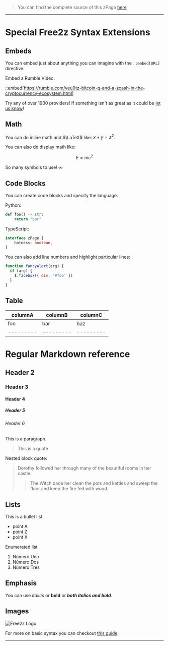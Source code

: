 > You can find the complete source of this
zPage [here](https://gist.githubusercontent.com/skyl/662b97e95817ba40be86460a3d77c4b0/raw/181229abae116c469f83ea4023c8a9ddd37e5028/free2z-flavor.md)

----------

# Special Free2z Syntax Extensions

## Embeds

You can embed just about anything you can imagine
with the `::embed[URL]` directive.

Embed a Rumble Video:

::embed[https://rumble.com/veu0tz-bitcoin-q-and-a-zcash-in-the-cryptocurrency-ecosystem.html]

Try any of over 1900 providers!
If something isn't as great as it could
be [let us know](https://twitter.com/free2zcash)!

## Math

You can do inline math and $\LaTeX$ like: $x + y = z^{2}$.

You can also do display math like:

$$
E = {mc^2} 
$$

So many symbols to use! $\infty$

## Code Blocks

You can create code blocks and specify
the language.

Python:

```py
def foo() -> str:
    return "bar"
```

TypeScript:

```ts
interface zPage {
    hotness: boolean,
}
```

You can also add line numbers and highlight particular lines:

```js {1-2, 4} showLineNumbers
function fancyAlert(arg) {
  if (arg) {
    $.facebox({ div: '#foo' })
  }
}
```

## Table

| columnA | columnB | columnC |
|---------|---------|---------|
| foo     | bar     | baz     |
|---------|---------|---------|


# Regular Markdown reference

## Header 2

### Header 3

#### Header 4

##### Header 5

###### Header 6

This is a paragraph.

> This is a quote

Nested block quote:

> Dorothy followed her through many of the beautiful rooms in her castle.
>
>> The Witch bade her clean the pots and kettles and sweep the floor and keep the fire fed with wood.


## Lists

This is a bullet list

* point A
* point Z
* point X

Enumerated list

1. Número Uno
2. Número Dos
3. Número Tres

## Emphasis

You can use *italics* or **bold** or ***both italics and bold***.

## Images

![Free2z Logo](https://free2z.com/logo512.png)

For more on basic syntax you can
checkout [this guide](https://www.markdownguide.org/basic-syntax/)

---